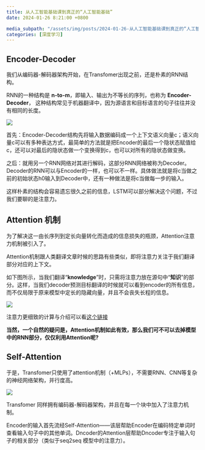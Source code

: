 ```yaml
---
title: 从人工智能基础课到真正的“人工智能基础”
date: 2024-01-26 8:21:00 +0800

media_subpath: "/assets/img/posts/2024-01-26-从人工智能基础课到真正的“人工智能基础”"
categories: [深度学习]
---
```


## Encoder-Decoder

我们从编码器-解码器架构开始，在Transfomer出现之前，还是朴素的RNN结构。

RNN的一种结构是 **n-to-m**，即输入、输出为不等长的序列，也称为 **Encoder-Decoder**， 这种结构常见于机器翻译中，因为源语言和目标语言的句子往往并没有相同的长度。

![](ntom.png)

首先：Encoder-Decoder结构先将输入数据编码成一个上下文语义向量c；语义向量c可以有多种表达方式，最简单的方法就是把Encoder的最后一个隐状态赋值给c，还可以对最后的隐状态做一个变换得到c，也可以对所有的隐状态做变换。

之后：就用另一个RNN网络对其进行解码，这部分RNN网络被称为Decoder。Decoder的RNN可以与Encoder的一样，也可以不一样。具体做法就是将c当做之前的初始状态h0输入到Decoder中，还有一种做法是将c当做每一步的输入。

这样朴素的结构会容易遗忘很久之前的信息，LSTM可以部分解决这个问题，不过我们要聊的是注意力。

## Attention 机制

为了解决这一由长序列到定长向量转化而造成的信息损失的瓶颈，Attention注意力机制被引入了。

Attention机制跟人类翻译文章时候的思路有些类似，即将注意力关注于我们翻译部分对应的上下文。

如下图所示，当我们翻译“**knowledge**”时，只需将注意力放在源句中“**知识**”的部分。这样，当我们decoder预测目标翻译的时候就可以看到encoder的所有信息，而不仅局限于原来模型中定长的隐藏向量，并且不会丧失长程的信息。

![](att1.png)

注意力更细致的计算与介绍可以看[这个链接](https://qmmms.github.io/posts/Attention-Is-All-You-Need/#1%E6%B3%A8%E6%84%8F%E5%8A%9B)

**当然，一个自然的疑问是，Attention机制如此有效，那么我们可不可以去掉模型中的RNN部分，仅仅利用Attention呢?**

## Self-Attention

于是，Transfomer只使用了attention机制（+MLPs），不需要RNN、CNN等复杂的神经网络架构，并行度高。

![](trans.png)

Transfomer 同样拥有编码器-解码器架构，并且在每一个块中加入了注意力机制。

Encoder的输入首先流经Self-Attention——该层帮助Encoder在编码特定单词时查看输入句子中的其他单词。Dncoder的Attention层帮助Dncoder专注于输入句子的相关部分（类似于seq2seq 模型中的注意力）。
